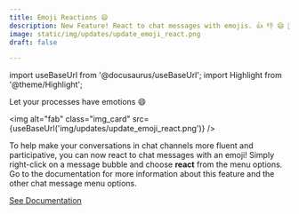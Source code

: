 ```yaml
---
title: Emoji Reactions 😄
description: New Feature! React to chat messages with emojis. 👍 👎 😄 🎉 😕 ❤️ 🚀 👀
image: static/img/updates/update_emoji_react.png
draft: false

---
```


import useBaseUrl from '@docusaurus/useBaseUrl'; 
import Highlight from '@theme/Highlight';


<div className="align-center">
<div class="card">
<div class="card__header">

<span className="hero__subtitle">Let your processes have emotions 😄</span>

</div>
<div class="card__image">

<img alt="fab" class="img_card" src={useBaseUrl('img/updates/update_emoji_react.png')} />
<br/>

</div>
<div class="card__body">

To help make your conversations in chat channels more fluent and participative, you can now react to chat messages with an emoji! Simply right-click on a message bubble and choose **react** from the menu options. Go to the documentation for more information about this feature and the other chat message menu options.

</div>
<div className="card__footer text-center align-padding-center">

<a className="button button--info button--block" href="/docs/documentation/client/channels#chat-message-options">See Documentation</a>
<br/>

</div>
</div>
</div>

